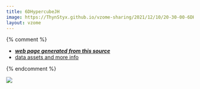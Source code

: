 ```yaml
---
title: 6DHypercubeJH
image: https://ThynStyx.github.io/vzome-sharing/2021/12/10/20-30-00-6DHypercubeJH/6DHypercubeJH.png
layout: vzome
---
```


{% comment %}
 - [***web page generated from this source***][post]
 - [data assets and more info][github]

[post]: <https://ThynStyx.github.io/vzome-sharing/2021/12/10/6DHypercubeJH-20-30-00.html>
[github]: <https://github.com/ThynStyx/vzome-sharing/tree/main/2021/12/10/20-30-00-6DHypercubeJH/>
{% endcomment %}

<vzome-viewer style="width: 100%; height: 65vh;"
       src="https://ThynStyx.github.io/vzome-sharing/2021/12/10/20-30-00-6DHypercubeJH/6DHypercubeJH.vZome" >
  <img src="https://ThynStyx.github.io/vzome-sharing/2021/12/10/20-30-00-6DHypercubeJH/6DHypercubeJH.png" />
</vzome-viewer>